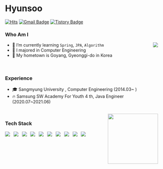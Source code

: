 # Hyunsoo
[![Hits](https://hits.seeyoufarm.com/api/count/incr/badge.svg?url=https%3A%2F%2Fgithub.com%2Flaugh4mile&count_bg=%23EB8B10&title_bg=%23684327&icon=&icon_color=%23E7E7E7&title=VISIT&edge_flat=false)](https://github.com/laugh4mile) 
[![Gmail Badge](https://img.shields.io/badge/Gmail-D14836?style=flat&logo=Gmail&logoColor=white)](mailto:laugh4mile@gmail.com) 
[![Tistory Badge](https://img.shields.io/badge/Tech%20Blog-555263?style=flat&logoColor=white)](https://laugh4mile.tistory.com/)

  
### Who Am I

<img align='right' src="http://mazassumnida.wtf/api/v2/generate_badge?boj=laugh4mile">

- 🌱 I’m currently learning `Spring`, `JPA`, `Algorithm`
- 🥇 I majored in Computer Engineering
- 🚅 My hometown is Goyang, Gyeonggi-do in Korea
<br><br><br>

### Experience

- 🎓 Sangmyung University , Computer Engineering (2014.03~ )
- 🔥 Samsung SW Academy For Youth 4 th, Java Engineer (2020.07~2021.06)

<br>
<img align='right' src="https://github-readme-stats.vercel.app/api?username=laugh4mile" height="165">

### Tech Stack
<p>
  <img src="https://img.shields.io/badge/JAVA-007396?style=for-the-badge&logo=java&logoColor=white"></a> &nbsp
  <img src="https://img.shields.io/badge/Spring-6DB33F?style=for-the-badge&logo=Spring&logoColor=white"/></a> &nbsp
  <img src="https://img.shields.io/badge/SpringBoot-6DB33F?style=for-the-badge&logo=SpringBoot&logoColor=white"/></a> &nbsp
  <img src="https://img.shields.io/badge/Hibernate-59666C?style=for-the-badge&logo=Hibernate&logoColor=white"/></a> &nbsp
  <img src="https://img.shields.io/badge/MySQL-4479A1?style=for-the-badge&logo=MySQL&logoColor=white"/></a> &nbsp 
  <img src="https://img.shields.io/badge/Amazon AWS-232F3E?style=for-the-badge&logo=Amazon%20AWS&logoColor=white"/></a> &nbsp
  <img src="https://img.shields.io/badge/HTML5-E34F26?style=for-the-badge&logo=HTML5&logoColor=white"/></a> &nbsp
  <img src="https://img.shields.io/badge/CSS3-1572B6?style=for-the-badge&logo=CSS3&logoColor=white"/></a> &nbsp
  <img src="https://img.shields.io/badge/JavaScript-F7DF1E?style=for-the-badge&logo=JavaScript&logoColor=white"/></a> &nbsp
  <img src="https://img.shields.io/badge/React/ReactNative-61DAFB?style=for-the-badge&logo=React&logoColor=black"/></a> &nbsp
</p>
<!-- 
<div>
  
[![Hits](https://hits.seeyoufarm.com/api/count/incr/badge.svg?url=https%3A%2F%2Fgithub.com%2Flaugh4mile&count_bg=%236E7575&title_bg=%231C2024&icon=&icon_color=%23D4D4D4&title=hits&edge_flat=false)](https://hits.seeyoufarm.com)
## 🛠 Tech Stack 🛠
<img align='right' src="http://mazassumnida.wtf/api/v2/generate_badge?boj=laugh4mile">
<p>
  <img src="https://img.shields.io/badge/JAVA-007396?style=for-the-badge&logo=java&logoColor=white"></a> &nbsp
  <img src="https://img.shields.io/badge/Spring-6DB33F?style=for-the-badge&logo=Spring&logoColor=white"/></a> &nbsp
  <img src="https://img.shields.io/badge/SpringBoot-6DB33F?style=for-the-badge&logo=SpringBoot&logoColor=white"/></a> &nbsp
  <img src="https://img.shields.io/badge/Hibernate-59666C?style=for-the-badge&logo=Hibernate&logoColor=white"/></a> &nbsp
  <img src="https://img.shields.io/badge/MySQL-4479A1?style=for-the-badge&logo=MySQL&logoColor=white"/></a> &nbsp 
  <img src="https://img.shields.io/badge/Amazon AWS-232F3E?style=for-the-badge&logo=Amazon%20AWS&logoColor=white"/></a> &nbsp
  <img src="https://img.shields.io/badge/HTML5-E34F26?style=for-the-badge&logo=HTML5&logoColor=white"/></a> &nbsp
  <img src="https://img.shields.io/badge/CSS3-1572B6?style=for-the-badge&logo=CSS3&logoColor=white"/></a> &nbsp
  <img src="https://img.shields.io/badge/JavaScript-F7DF1E?style=for-the-badge&logo=JavaScript&logoColor=white"/></a> &nbsp
  <img src="https://img.shields.io/badge/React/ReactNative-61DAFB?style=for-the-badge&logo=React&logoColor=black"/></a> &nbsp
</p>

  

</div>
 -->

